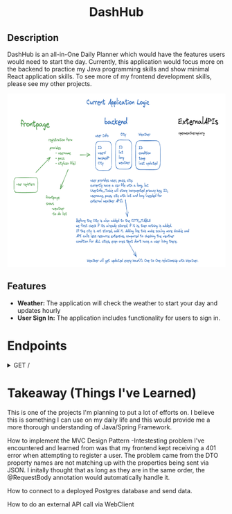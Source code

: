 <h1 align='center'>
  DashHub 
</h1>


<h2>Description</h2>

DashHub is an all-in-One Daily Planner which would have the features users would need to start the day. Currently, this application would focus more on the backend
to practice my Java programming skills and show minimal React application skills. To see more of my frontend development skills, please see my other projects. 

<div align='center'>
	<img src="https://github.com/KenMain5/DashHub/blob/6f22d864f903cf7c693e5308f4ef689fb91a505b/server/dailydash/src/main/resources/githubReadMe/InitialApplicationLogic.png" height="400"> 
</div>


<h2>Features</h2>

<div>
  <ul>
    <li><strong>Weather:</strong> The application will check the weather to start your day and updates hourly </li>
    <li><strong>User Sign In:</strong> The application includes functionality for users to sign in. </li>  </ul>
</div>



# Endpoints
<details>
  <summary>GET /</summary>
  <br>
  <div>
	This is the endpoint that the client request gets sent to when initially access the website. The RestController will receive this client request and 
    at the moment will just send the daily weather information that we receive from the external API "https://openweathermap.org/". 
      - Planning to create a function that would only send back the necessary information, as well as a way to save this to the database.
      - Hourly checks so that it gets updated 
  </div>
  <br>
</details>


# Takeaway (Things I've Learned)
This is one of the projects I'm planning to put a lot of efforts on. I believe this is something I can use on my daily life and this would provide me a 
more thorough understanding of Java/Spring Framework. 
  
How to implement the MVC Design Pattern
	-Intestesting problem I've encountered and learned from was that my frontend kept receiving a 401 error when attempting to register a user. The problem came 		from the DTO property names are not matching up with the properties being sent via JSON. I initally thought that as long as they are in the same order, the 		@RequestBody annotation would automatically handle it. 
  
How to connect to a deployed Postgres database and send data. 
    
How to do an external API call via WebClient 

